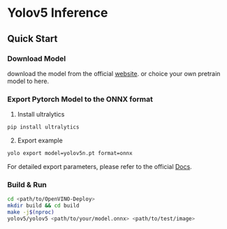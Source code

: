 # Yolov5 Inference



## Quick Start

### Download Model
download the model from the official [website](https://github.com/ultralytics/yolov5/releases). or choice your own pretrain model to here.


### Export Pytorch Model to the ONNX format
1. Install ultralytics
```bash
pip install ultralytics
```

2. Export example

```bash
yolo export model=yolov5n.pt format=onnx
```
For detailed export parameters, please refer to the official [Docs](https://docs.ultralytics.com/modes/export/#arguments).

### Build & Run
```bash
cd <path/to/OpenVINO-Deploy>
mkdir build && cd build
make -j$(nproc)
yolov5/yolov5 <path/to/your/model.onnx> <path/to/test/image>
```